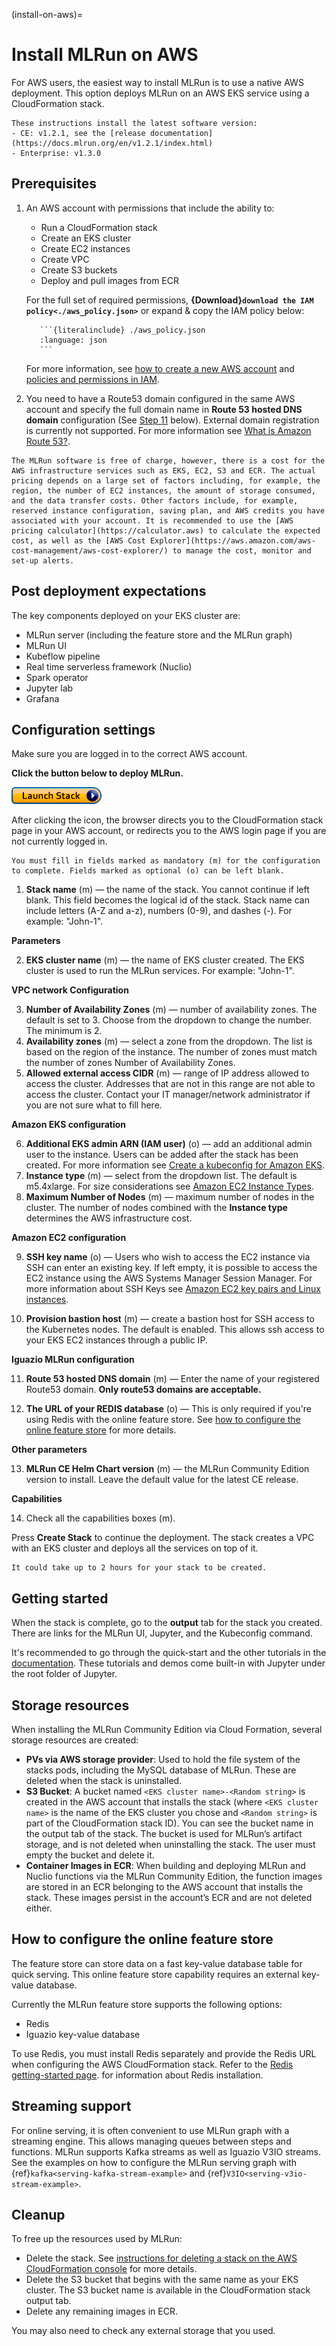 (install-on-aws)=
# Install MLRun on AWS

For AWS users, the easiest way to install MLRun is to use a native AWS deployment. This option deploys MLRun on an AWS EKS service using a CloudFormation stack.

```{admonition} Note
These instructions install the latest software version:
- CE: v1.2.1, see the [release documentation](https://docs.mlrun.org/en/v1.2.1/index.html)
- Enterprise: v1.3.0
```

## Prerequisites

1. An AWS account with permissions that include the ability to: 
   - Run a CloudFormation stack
   - Create an EKS cluster
   - Create EC2 instances
   - Create VPC
   - Create S3 buckets
   - Deploy and pull images from ECR

   For the full set of required permissions, **{Download}`download the IAM policy<./aws_policy.json>`** or expand & copy the IAM policy below:

   ````{dropdown} show the IAM policy
      ```{literalinclude} ./aws_policy.json
      :language: json
      ```
   ````

     For more information, see [how to create a new AWS account](https://aws.amazon.com/premiumsupport/knowledge-center/create-and-activate-aws-account/) and [policies and permissions in IAM](https://docs.aws.amazon.com/IAM/latest/UserGuide/access_policies.html).


2. You need to have a Route53 domain configured in the same AWS account and specify the full domain name in **Route 53 hosted DNS domain** configuration (See [Step 11](#route53_config) below). External domain registration is currently not supported. For more information see [What is Amazon Route 53?](https://docs.aws.amazon.com/Route53/latest/DeveloperGuide/Welcome.html).

```{admonition} Notes
The MLRun software is free of charge, however, there is a cost for the AWS infrastructure services such as EKS, EC2, S3 and ECR. The actual pricing depends on a large set of factors including, for example, the region, the number of EC2 instances, the amount of storage consumed, and the data transfer costs. Other factors include, for example, reserved instance configuration, saving plan, and AWS credits you have associated with your account. It is recommended to use the [AWS pricing calculator](https://calculator.aws) to calculate the expected cost, as well as the [AWS Cost Explorer](https://aws.amazon.com/aws-cost-management/aws-cost-explorer/) to manage the cost, monitor and set-up alerts.
```

## Post deployment expectations

The key components deployed on your EKS cluster are:

- MLRun server (including the feature store and the MLRun graph)
- MLRun UI
- Kubeflow pipeline
- Real time serverless framework (Nuclio)
- Spark operator
- Jupyter lab
- Grafana

## Configuration settings

Make sure you are logged in to the correct AWS account.

**Click the button below to deploy MLRun.**

<a href="https://us-east-1.console.aws.amazon.com/cloudformation/home?region=us-east-1#/stacks/quickcreate?templateUrl=https%3A%2F%2Fmlrun-ce-cfn.s3.us-east-2.amazonaws.com%2Fquickstart-amazon-eks%2Ftemplates%2Figuazio-mlrun-kit-entrypoint-new-vpc.template.yaml&stackName=mlrun-community"><img src="../_static/images/aws_launch_stack.png"></img></a>

After clicking the icon, the browser directs you to the CloudFormation stack page in your AWS account, or redirects you to the AWS login page if you are not currently logged in.

```{admonition} Note
You must fill in fields marked as mandatory (m) for the configuration to complete. Fields marked as optional (o) can be left blank.
```


1. **Stack name** (m) &mdash; the name of the stack. You cannot continue if left blank. This field becomes the logical id of the stack. Stack name can include letters (A-Z and a-z), numbers (0-9), and dashes (-). For example: "John-1".

**Parameters**

2. **EKS cluster name** (m) &mdash; the name of EKS cluster created. The EKS cluster is used to run the MLRun services. For example: "John-1".

**VPC network Configuration**

3. **Number of Availability Zones** (m) &mdash; number of availability zones. The default is set to 3. Choose from the dropdown to change the number. The minimum is 2.
4. **Availability zones** (m) &mdash; select a zone from the dropdown. The list is based on the region of the instance. The number of zones must match the number of zones Number of Availability Zones.
5. **Allowed external access CIDR** (m) &mdash; range of IP address allowed to access the cluster. Addresses that are not in this range are not able to access the cluster. Contact your IT manager/network administrator if you are not sure what to fill here.

**Amazon EKS configuration**

6. **Additional EKS admin ARN (IAM user)** (o) &mdash; add an additional admin user to the instance. Users can be added after the stack has been created. For more information see [Create a kubeconfig for Amazon EKS](https://docs.aws.amazon.com/eks/latest/userguide/create-kubeconfig.html).
7. **Instance type** (m) &mdash; select from the dropdown list. The default is m5.4xlarge. For size considerations see [Amazon EC2 Instance Types](https://aws.amazon.com/ec2/instance-types/).
8. **Maximum Number of Nodes** (m) &mdash; maximum number of nodes in the cluster. The number of nodes combined with the **Instance type** determines the AWS infrastructure cost.

**Amazon EC2 configuration**

9. **SSH key name** (o) &mdash; Users who wish to access the EC2 instance via SSH can enter an existing key. If left empty, it is possible to access the EC2 instance using the AWS Systems Manager Session Manager. For more information about SSH Keys see [Amazon EC2 key pairs and Linux instances](https://docs.aws.amazon.com/AWSEC2/latest/UserGuide/ec2-key-pairs.html).

10. **Provision bastion host** (m) &mdash; create a bastion host for SSH access to the Kubernetes nodes. The default is enabled. This allows ssh access to your EKS EC2 instances through a public IP.

**Iguazio MLRun configuration**

<a id="route53_config" />

11. **Route 53 hosted DNS domain** (m) &mdash; Enter the name of your registered Route53 domain. **Only route53 domains are acceptable.**

12. **The URL of your REDIS database** (o) &mdash; This is only required if you're using Redis with the online feature store. See [how to configure the online feature store](#configure-online-feature-store) for more details.

**Other parameters**

13. **MLRun CE Helm Chart version** (m) &mdash; the MLRun Community Edition version to install. Leave the default value for the latest CE release.

**Capabilities**

14. Check all the capabilities boxes (m).

Press **Create Stack** to continue the deployment.
The stack creates a VPC with an EKS cluster and deploys all the services on top of it.

```{admonition} Note
It could take up to 2 hours for your stack to be created.
```

## Getting started
When the stack is complete, go to the **output** tab for the stack you created. There are links for the MLRun UI, Jupyter, and the Kubeconfig command.

It's recommended to go through the quick-start and the other tutorials in the [documentation](../tutorial/index.html). These tutorials and demos come built-in with Jupyter under the root folder of Jupyter.

## Storage resources

When installing the MLRun Community Edition via Cloud Formation, several storage resources are created:

- **PVs via AWS storage provider**: Used to hold the file system of the stacks pods, including the MySQL database of MLRun. These are deleted when the stack is uninstalled.
- **S3 Bucket**: A bucket named `<EKS cluster name>-<Random string>` is created in the AWS account that installs the stack (where `<EKS cluster name>` is the name of the EKS cluster you chose and `<Random string>` is part of the CloudFormation stack ID). You can see the bucket name in the output tab of the stack. The bucket is used for MLRun’s artifact storage, and is not deleted when uninstalling the stack. The user must empty the bucket and delete it.
- **Container Images in ECR**: When building and deploying MLRun and Nuclio functions via the MLRun Community Edition, the function images are stored in an ECR belonging to the AWS account that installs the stack. These images persist in the account’s ECR and are not deleted either.

<a id="configure-online-feature-store"/>

## How to configure the online feature store

The feature store can store data on a fast key-value database table for quick serving. This online feature store capability requires an external key-value database.

Currently the MLRun feature store supports the following options:
- Redis 
- Iguazio key-value database

To use Redis, you must install Redis separately and provide the Redis URL when configuring the AWS CloudFormation stack. Refer to the [Redis getting-started page](https://redis.io/docs/getting-started/). for information about Redis installation.

## Streaming support

For online serving, it is often convenient to use MLRun graph with a streaming engine. This allows managing queues between steps and functions.
MLRun supports Kafka streams as well as Iguazio V3IO streams.
See the examples on how to configure the MLRun serving graph with {ref}`kafka<serving-kafka-stream-example>` and {ref}`V3IO<serving-v3io-stream-example>`.

## Cleanup

To free up the resources used by MLRun:

- Delete the stack. See [instructions for deleting a stack on the AWS CloudFormation console](https://docs.aws.amazon.com/AWSCloudFormation/latest/UserGuide/cfn-console-delete-stack.html) for more details.
- Delete the S3 bucket that begins with the same name as your EKS cluster. The S3 bucket name is available in the CloudFormation stack output tab.
- Delete any remaining images in ECR.

You may also need to check any external storage that you used.
